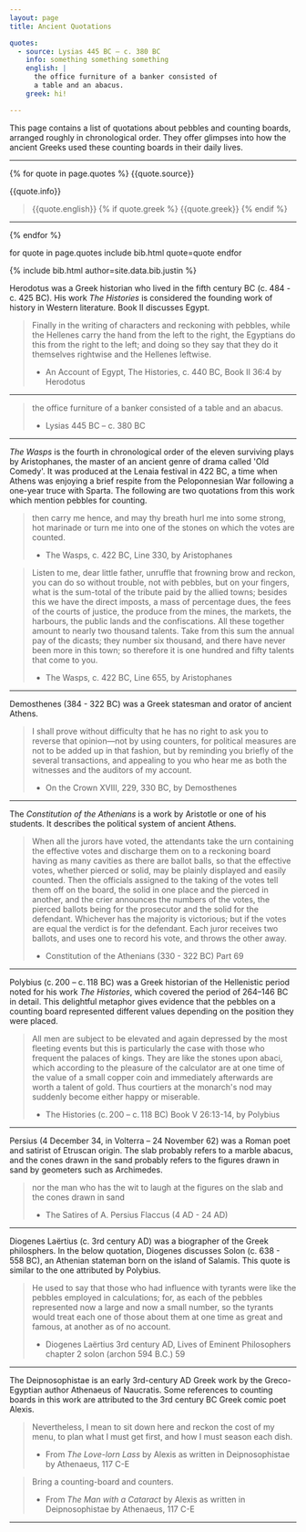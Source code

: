 ```yaml
---
layout: page
title: Ancient Quotations

quotes:
  - source: Lysias 445 BC – c. 380 BC
    info: something something something
    english: |
      the office furniture of a banker consisted of
      a table and an abacus.
    greek: hi!

---
```


This page contains a list of quotations about pebbles and counting boards, arranged roughly in chronological order. They offer glimpses into how the ancient Greeks used these counting boards in their daily lives.

<hr class="bigHr">

{% for quote in page.quotes %}
{{quote.source}}

{{quote.info}}
> {{quote.english}}
{% if quote.greek %}
> {{quote.greek}}
{% endif %}

<hr class="bigHr">
{% endfor %}

for quote in page.quotes
include bib.html quote=quote 
endfor

{% include bib.html author=site.data.bib.justin %}



Herodotus was a Greek historian who lived in the fifth century BC (c. 484 - c. 425 BC). His work *The Histories* is considered the founding work of history in Western literature. Book II discusses Egypt.
> Finally in the writing of characters and reckoning with pebbles, while the Hellenes carry the hand from the left to the right, the Egyptians do this from the right to the left; and doing so they say that they do it themselves rightwise and the Hellenes leftwise.
>
> * An Account of Egypt, The Histories, c. 440 BC, Book II 36:4 by Herodotus

<hr class="bigHr">

> the office furniture of a banker consisted of a table and an abacus.
>
> * Lysias 445 BC – c. 380 BC

<hr class="bigHr">

*The Wasps* is the fourth in chronological order of the eleven surviving plays by Aristophanes, the master of an ancient genre of drama called 'Old Comedy'. It was produced at the Lenaia festival in 422 BC, a time when Athens was enjoying a brief respite from the Peloponnesian War following a one-year truce with Sparta. The following are two quotations from this work which mention pebbles for counting.

> then carry me hence, and may thy breath hurl me into some strong, hot marinade or turn me into one of the stones on which the votes are counted.
>
> * The Wasps, c. 422 BC, Line 330, by Aristophanes

> Listen to me, dear little father, unruffle that frowning brow and reckon, you can do so without trouble, not with pebbles, but on your fingers, what is the sum-total of the tribute paid by the allied towns; besides this we have the direct imposts, a mass of percentage dues, the fees of the courts of justice, the produce from the mines, the markets, the harbours, the public lands and the confiscations. All these together amount to nearly two thousand talents. Take from this sum the annual pay of the dicasts; they number six thousand, and there have never been more in this town; so therefore it is one hundred and fifty talents that come to you.
>
> * The Wasps, c. 422 BC, Line 655, by Aristophanes

<hr class="bigHr">

Demosthenes (384 - 322 BC) was a Greek statesman and orator of ancient Athens.

> I shall prove without difficulty that he has no right to ask you to reverse that opinion—not by using counters, for political measures are not to be added up in that fashion, but by reminding you briefly of the several transactions, and appealing to you who hear me as both the witnesses and the auditors of my account. 
>
> * On the Crown XVIII, 229, 330 BC, by Demosthenes

<hr class="bigHr">

The *Constitution of the Athenians* is a work by Aristotle or one of his students. It describes the political system of ancient Athens.

> When all the jurors have voted, the attendants take the urn containing the effective votes and discharge them on to a reckoning board having as many cavities as there are ballot balls, so that the effective votes, whether pierced or solid, may be plainly displayed and easily counted. Then the officials assigned to the taking of the votes tell them off on the board, the solid in one place and the pierced in another, and the crier announces the numbers of the votes, the pierced ballots being for the prosecutor and the solid for the defendant. Whichever has the majority is victorious; but if the votes are equal the verdict is for the defendant. Each juror receives two ballots, and uses one to record his vote, and throws the other away. 
>
> * Constitution of the Athenians (330 - 322 BC) Part 69

<hr class="bigHr">

Polybius (c. 200 – c. 118 BC) was a Greek historian of the Hellenistic period noted for his work *The Histories*, which covered the period of 264–146 BC in detail. This delightful metaphor gives evidence that the pebbles on a counting board represented different values depending on the position they were placed. 

> All men are subject to be elevated and again depressed by the most fleeting events but this is particularly the case with those who frequent the palaces of kings. They are like the stones upon abaci, which according to the pleasure of the calculator are at one time of the value of a small copper coin and immediately afterwards are worth a talent of gold. Thus courtiers at the monarch's nod may suddenly become either happy or miserable.
>
> * The Histories (c. 200 – c. 118 BC) Book V 26:13-14, by Polybius

<hr class="bigHr">

Persius (4 December 34, in Volterra – 24 November 62) was a Roman poet and satirist of Etruscan origin. The slab probably refers to a marble abacus, and the cones drawn in the sand probably refers to the figures drawn in sand by geometers such as Archimedes.

> nor the man who has the wit to laugh at the figures on the slab and the cones drawn in sand
>
> * The Satires of A. Persius Flaccus (4 AD - 24 AD)

<hr class="bigHr">

Diogenes Laërtius (c. 3rd century AD) was a biographer of the Greek philosphers. In the below quotation, Diogenes discusses Solon (c. 638 - 558 BC), an Athenian stateman born on the island of Salamis. This quote is similar to the one attributed by Polybius.

> He used to say that those who had influence with tyrants were like the pebbles employed in calculations; for, as each of the pebbles represented now a large and now a small number, so the tyrants would treat each one of those about them at one time as great and famous, at another as of no account.
>
> * Diogenes Laërtius 3rd century AD, Lives of Eminent Philosophers  chapter 2 solon (archon 594 B.C.) 59 

<hr class="bigHr">

The Deipnosophistae is an early 3rd-century AD Greek work by the Greco-Egyptian author Athenaeus of Naucratis. Some references to counting boards in this work are attributed to the 3rd century BC Greek comic poet Alexis. 

> Nevertheless, I mean to sit down here and reckon the cost of my menu, to plan what I must get first, and how I must season each dish.
>
>  * From *The Love-lorn Lass* by Alexis as written in Deipnosophistae by Athenaeus, 117 C-E

> Bring a counting-board and counters.
>  * From *The Man with a Cataract* by Alexis as written in Deipnosophistae by Athenaeus, 117 C-E 

<hr class="bigHr">
